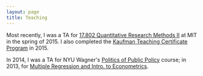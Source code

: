 ```yaml
---
layout: page
title: Teaching
---
```


Most recently, I was a TA for [17.802 Quantitative Research Methods
II](https://stellar.mit.edu/S/course/17/sp15/17.802/index.html) at MIT 
in the spring of 2015. I also completed the [Kaufman Teaching 
Certificate Program](https://tll.mit.edu/design/kaufman-teaching-certificate-program-ktcp)
in 2015.

In 2014, I was a TA for NYU Wagner's [Politics of Public Policy](http://wagner.nyu.edu/education/courses/politics-public-policy) course; in 2013, for [Multiple Regression and Intro. to Econometrics](http://wagner.nyu.edu/education/courses/multiple-regression-and-intro-econometrics).
